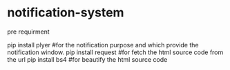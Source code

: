 # notification-system
pre requirment

 
  pip install plyer     #for the notification purpose and  which provide the notification window.
  pip install request   #for fetch the html source code from the url
  pip install bs4       #for beautify the html source code

